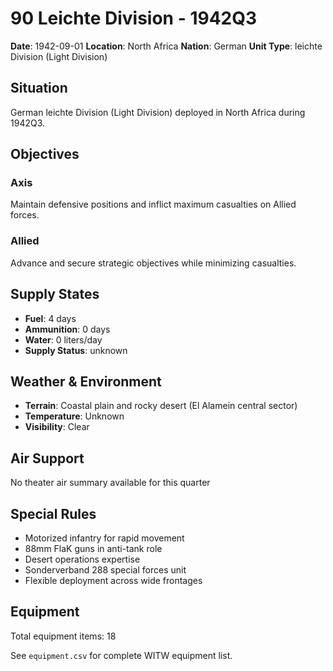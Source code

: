# 90 Leichte Division - 1942Q3

**Date**: 1942-09-01
**Location**: North Africa
**Nation**: German
**Unit Type**: leichte Division (Light Division)

## Situation

German leichte Division (Light Division) deployed in North Africa during 1942Q3.

## Objectives

### Axis
Maintain defensive positions and inflict maximum casualties on Allied forces.

### Allied
Advance and secure strategic objectives while minimizing casualties.

## Supply States

- **Fuel**: 4 days
- **Ammunition**: 0 days
- **Water**: 0 liters/day
- **Supply Status**: unknown

## Weather & Environment

- **Terrain**: Coastal plain and rocky desert (El Alamein central sector)
- **Temperature**: Unknown
- **Visibility**: Clear

## Air Support

No theater air summary available for this quarter

## Special Rules

- Motorized infantry for rapid movement
- 88mm FlaK guns in anti-tank role
- Desert operations expertise
- Sonderverband 288 special forces unit
- Flexible deployment across wide frontages

## Equipment

Total equipment items: 18

See `equipment.csv` for complete WITW equipment list.
